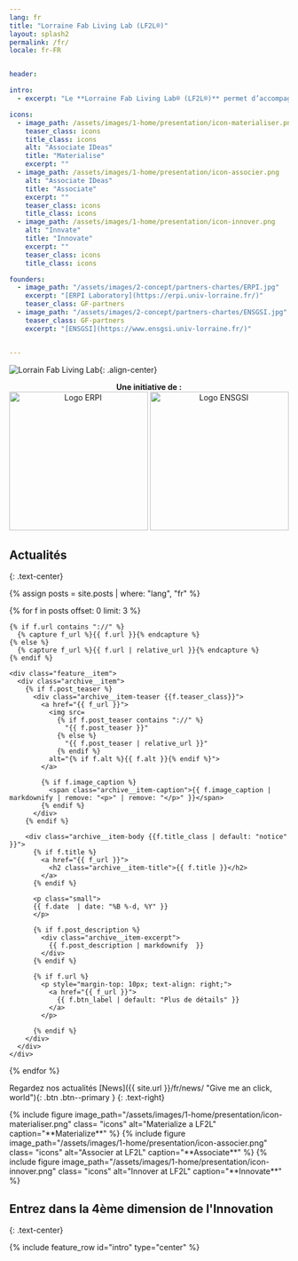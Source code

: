 ```yaml
---
lang: fr
title: "Lorraine Fab Living Lab (LF2L®)"
layout: splash2
permalink: /fr/
locale: fr-FR


header:

intro:
  - excerpt: "Le **Lorraine Fab Living Lab® (LF2L®)** permet d’accompagner la création et l’obtention de résultats immédiats grâce à un processus établi basé sur le paradigme de l’usage. En réunissant en un même espace des outils de pointe complémentaires, le LF2L® facilite le travail de réflexion collaborative et de développement de l’innovation. L’originalité du LF2L® est de pouvoir accueillir, accompagner, associer différentes communautés (citoyens utilisateurs, entrepreneurs, chercheurs, etc.) via un dispositif scientifique et technique capable d’accélérer le passage de l’idée ou concept abstrait (2D) à leur matérialisation (3D virtuelle ou prototypée) en les évaluant (4D – scénarios d’évolution)"

icons:
  - image_path: /assets/images/1-home/presentation/icon-materialiser.png
    teaser_class: icons
    title_class: icons
    alt: "Associate IDeas"
    title: "Materialise"
    excerpt: ""
  - image_path: /assets/images/1-home/presentation/icon-associer.png
    alt: "Associate IDeas"
    title: "Associate"
    excerpt: ""
    teaser_class: icons
    title_class: icons
  - image_path: /assets/images/1-home/presentation/icon-innover.png
    alt: "Innvate"
    title: "Innovate"
    excerpt: ""
    teaser_class: icons
    title_class: icons

founders:
  - image_path: "/assets/images/2-concept/partners-chartes/ERPI.jpg"
    excerpt: "[ERPI Laboratory](https://erpi.univ-lorraine.fr/)"
    teaser_class: GF-partners
  - image_path: "/assets/images/2-concept/partners-chartes/ENSGSI.jpg"
    teaser_class: GF-partners
    excerpt: "[ENSGSI](https://www.ensgsi.univ-lorraine.fr/)"


---
```


![Lorrain Fab Living Lab](/assets/images/1-home/presentation/Logo-LF2L.jpg){: .align-center}


<center><b>Une initiative de :</b></center>

<center><a href="https://erpi.univ-lorraine.fr/"><img src="/assets/images/2-concept/partners-chartes/ERPI.jpg" height="250" width="250" title="Laboratoire ERPI" alt="Logo ERPI"></a>
<a href="https://www.ensgsi.univ-lorraine.fr/"><img src="/assets/images/2-concept/partners-chartes/ENSGSI.jpg" height="250" width="250" title="ENSGSI" alt="Logo ENSGSI"></a></center>

## Actualités
{: .text-center}

{% assign posts = site.posts | where: "lang", "fr"  %}

<div class="feature__wrapper">

{% for f in posts offset: 0 limit: 3 %}


<!-- * {{ f.date  | date: "%B %-d, %Y" }}: [{{f.title}}]({{f.url}}) -->

    {% if f.url contains "://" %}
      {% capture f_url %}{{ f.url }}{% endcapture %}
    {% else %}
      {% capture f_url %}{{ f.url | relative_url }}{% endcapture %}
    {% endif %}

    <div class="feature__item">
      <div class="archive__item">
        {% if f.post_teaser %}
          <div class="archive__item-teaser {{f.teaser_class}}">
            <a href="{{ f_url }}">
              <img src=
                {% if f.post_teaser contains "://" %}
                  "{{ f.post_teaser }}"
                {% else %}
                  "{{ f.post_teaser | relative_url }}"
                {% endif %}
              alt="{% if f.alt %}{{ f.alt }}{% endif %}">
            </a>

            {% if f.image_caption %}
              <span class="archive__item-caption">{{ f.image_caption | markdownify | remove: "<p>" | remove: "</p>" }}</span>
            {% endif %}
          </div>
        {% endif %}

        <div class="archive__item-body {{f.title_class | default: "notice" }}">
          {% if f.title %}
            <a href="{{ f_url }}">
              <h2 class="archive__item-title">{{ f.title }}</h2>
            </a>            
          {% endif %}

          <p class="small">
          {{ f.date  | date: "%B %-d, %Y" }}
          </p>

          {% if f.post_description %}
            <div class="archive__item-excerpt">
              {{ f.post_description | markdownify  }}
            </div>
          {% endif %}

          {% if f.url %}
            <p style="margin-top: 10px; text-align: right;">
              <a href="{{ f_url }}">
                {{ f.btn_label | default: "Plus de détails" }}
              </a>
            </p>

          {% endif %}
        </div>
      </div>
    </div>
  {% endfor %}

</div>

Regardez nos actualités
[News]({{ site.url }}/fr/news/ "Give me an click, world"){: .btn .btn--primary }
{: .text-right}




<div class="community">
{% include figure
  image_path="/assets/images/1-home/presentation/icon-materialiser.png"
  class= "icons"  
  alt="Materialize a LF2L"
  caption="**Materialize**" %}
{% include figure
  image_path="/assets/images/1-home/presentation/icon-associer.png"
  class= "icons"  
  alt="Associer at LF2L"
  caption="**Associate**" %}
{% include figure
  image_path="/assets/images/1-home/presentation/icon-innover.png"
  class= "icons"  
  alt="Innover at LF2L"
  caption="**Innovate**" %}
</div>

## Entrez dans la 4ème dimension de l'Innovation
{: .text-center}

{% include feature_row id="intro" type="center" %}

